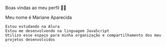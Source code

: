 Boas vindas ao meu perfil 💙💙

Meu nome é Mariane Aparecida 

    Estou estudando na Alura
    Estou me desenvolvendo na linguagem JavaScript
    Utilizo esse espaço para minha organização e compartilhamento dos meu projetos desenvolvidos
